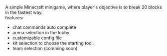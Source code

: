 A simple Minecraft minigame, where player's objective is to break 20 blocks in the fastest way.</br>
features:</br>
- chat commands auto complete</br>
- arena selection in the lobby</br>
- customizable config file</br>
- kit selection to choose the starting tool.</br>
- team selection (comming soon)</br>
